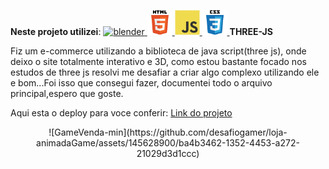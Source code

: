**Neste projeto utilizei**: <a href="https://www.blender.org/" target="_blank" rel="noreferrer"> <img src="https://download.blender.org/branding/community/blender_community_badge_white.svg" alt="blender" width="40" height="40"/> </a> <a href="https://www.w3.org/html/" target="_blank" rel="noreferrer"> <img src="https://raw.githubusercontent.com/devicons/devicon/master/icons/html5/html5-original-wordmark.svg" alt="html5" width="40" height="40"/> </a><a href="https://developer.mozilla.org/en-US/docs/Web/JavaScript" target="_blank" rel="noreferrer"> <img src="https://raw.githubusercontent.com/devicons/devicon/master/icons/javascript/javascript-original.svg" alt="javascript" width="40" height="40"/> </a> <a href="https://www.w3schools.com/css/" target="_blank" rel="noreferrer"> <img src="https://raw.githubusercontent.com/devicons/devicon/master/icons/css3/css3-original-wordmark.svg" alt="css3" width="40" height="40"/> </a>**THREE-JS**


Fiz um e-commerce utilizando a biblioteca de java script(three js), onde deixo o site totalmente interativo e 3D, como estou bastante focado nos estudos de three js resolvi me desafiar a criar algo complexo utilizando ele e bom...Foi isso que consegui fazer, documentei todo o arquivo principal,espero que goste.

Aqui esta o deploy para voce conferir: <a href="https://loja-animada-game.vercel.app/" target="_blank">Link do projeto</a>

<div align='center'>
 ![GameVenda-min](https://github.com/desafiogamer/loja-animadaGame/assets/145628900/ba4b3462-1352-4453-a272-21029d3d1ccc)
</div>

